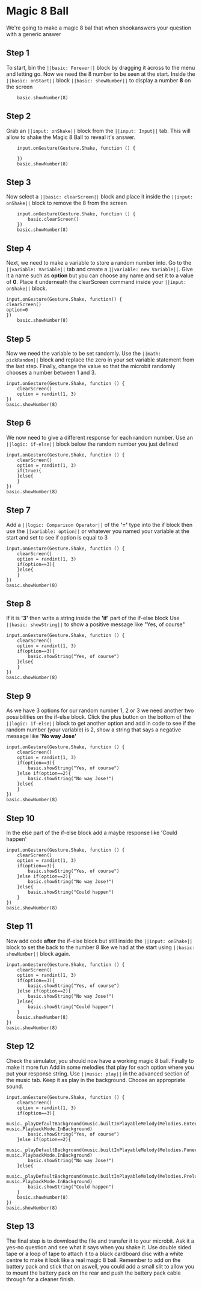 # Magic 8 Ball
We're going to make a magic 8 bal that when shookanswers your question with a generic answer


## Step 1
To start, bin the ``||basic: Forever||`` block by dragging it across to the menu and letting go. 
Now we need the 8 number to be seen at the start. Inside the ``||basic: onStart||`` block
``||basic: showNumber||`` to display a number **8** on the screen
```blocks
    basic.showNumber(8)
```

## Step 2
Grab an ``||input: onShake||`` block from the ``||input: Input||`` tab. This will allow to shake the Magic 8 Ball to reveal it's answer.
```blocks
    input.onGesture(Gesture.Shake, function () {

    })
    basic.showNumber(8)
```

## Step 3
Now select a ``||basic: clearScreen||`` block and place it inside the ``||input: onShake||`` block to remove the 8 from the screen
```blocks
    input.onGesture(Gesture.Shake, function () {
        basic.clearScreen()
    })
    basic.showNumber(8)
```

## Step 4
Next, we need to make a variable to store a random number into.  Go to the ``||variable: Variable||`` tab and create a ``||variable: new Variable||``. 
Give it a name such as **option** but you can choose any name and set it to a value of **0**. Place it underneath the clearScreen command inside your ``||input: onShake||`` block.
```blocks
input.onGesture(Gesture.Shake, function() {
clearScreen()
option=0
})
    basic.showNumber(8)
```
## Step 5
Now we need the variable to be set randomly.  Use the ``||math: pickRandom||`` block and replace the zero in your set variable statement
from the last step.  Finally, change the value so that the microbit randomly chooses a number between 1 and 3.
```blocks
input.onGesture(Gesture.Shake, function () {
    clearScreen()
    option = randint(1, 3)
})
basic.showNumber(8)
```

## Step 6
We now need to give a different response for each random number. Use an ``||logic: if-else||`` block below the 
random number you just defined
```blocks
input.onGesture(Gesture.Shake, function () {
    clearScreen()
    option = randint(1, 3)
    if(true){
    }else{
    }
})
basic.showNumber(8)
```
## Step 7
Add a ``||logic: Comparison Operator||`` of the **'='** type into the if block
then use the ``||variable: option||`` or whatever you named your variable at the start and 
set to see if option is equal to 3 
```blocks
input.onGesture(Gesture.Shake, function () {
    clearScreen()
    option = randint(1, 3)
    if(option==3){
    }else{
    }
})
basic.showNumber(8)
```

## Step 8
If it is **'3'** then write a string inside the **'if'** part of the if-else block
Use ``||basic: showString||`` to show a positive message like "Yes, of course"
```blocks
input.onGesture(Gesture.Shake, function () {
    clearScreen()
    option = randint(1, 3)
    if(option==3){
        basic.showString("Yes, of course")
    }else{
    }
})
basic.showNumber(8)
```

## Step 9
As we have 3 options for our random number 1, 2 or 3 we need another two possibilities on the if-else block.
Click the plus button on the bottom of the ``||logic: if-else||`` block to get another option and add in code to see
if the random number (your variable) is 2, show a string that says a negative message like **'No way Jose'**
```blocks
input.onGesture(Gesture.Shake, function () {
    clearScreen()
    option = randint(1, 3)
    if(option==3){
        basic.showString("Yes, of course")
    }else if(option==2){
        basic.showString("No way Jose!")
    }else{
    }
})
basic.showNumber(8)
```

## Step 10
In the else part of the if-else block add a maybe response like 'Could happen'
```blocks
input.onGesture(Gesture.Shake, function () {
    clearScreen()
    option = randint(1, 3)
    if(option==3){
        basic.showString("Yes, of course")
    }else if(option==2){
        basic.showString("No way Jose!")
    }else{
        basic.showString("Could happen")
    }
})
basic.showNumber(8)
```

## Step 11
Now add code **after** the if-else block but still inside the ``||input: onShake||`` block to set the back to the number 8 like we had at the start
using ``||basic: showNumber||`` block again.
```blocks
input.onGesture(Gesture.Shake, function () {
    clearScreen()
    option = randint(1, 3)
    if(option==3){
        basic.showString("Yes, of course")
    }else if(option==2){
        basic.showString("No way Jose!")
    }else{
        basic.showString("Could happen")
    }
    basic.showNumber(8)
})
basic.showNumber(8)
```

## Step 12
Check the simulator, you should now have a working magic 8 ball.  Finally to make it more fun
Add in some melodies that play for each option where you put your response string. Use ``||music: play||`` in the advanced section of the 
music tab.  Keep it as play in the background. Choose an appropriate sound.


```blocks
input.onGesture(Gesture.Shake, function () {
    clearScreen()
    option = randint(1, 3)
    if(option==3){
        music._playDefaultBackground(music.builtInPlayableMelody(Melodies.Entertainer), music.PlaybackMode.InBackground)
        basic.showString("Yes, of course")
    }else if(option==2){
        music._playDefaultBackground(music.builtInPlayableMelody(Melodies.Funeral), music.PlaybackMode.InBackground)
        basic.showString("No way Jose!")
    }else{
        music._playDefaultBackground(music.builtInPlayableMelody(Melodies.Prelude), music.PlaybackMode.InBackground)
        basic.showString("Could happen")
    }
    basic.showNumber(8)
})
basic.showNumber(8)
```

## Step 13
The final step is to download the file and transfer it to your microbit. Ask it a yes-no question and see what it says when you shake it.
Use double sided tape or a loop of tape to attach it to a black cardboard disc with a white centre to make it look like a real magic 8 ball.
Remember to add on the battery pack and stick that on aswell, you could add a small slit to allow you to mount the battery pack on the rear and 
push the battery pack cable through for a cleaner finish.